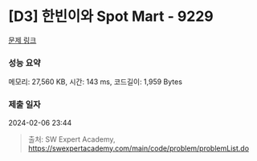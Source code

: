 # [D3] 한빈이와 Spot Mart - 9229 

[문제 링크](https://swexpertacademy.com/main/code/problem/problemDetail.do?contestProbId=AW8Wj7cqbY0DFAXN) 

### 성능 요약

메모리: 27,560 KB, 시간: 143 ms, 코드길이: 1,959 Bytes

### 제출 일자

2024-02-06 23:44



> 출처: SW Expert Academy, https://swexpertacademy.com/main/code/problem/problemList.do